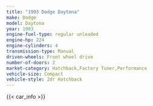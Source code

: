 ```yaml
---
title: "1993 Dodge Daytona"
make: Dodge
model: Daytona
year: 1993
engine-fuel-type: regular unleaded
engine-hp: 224
engine-cylinders: 4
transmission-type: Manual
driven-wheels: Front wheel drive
number-of-doors: 2
market-category: Hatchback,Factory Tuner,Performance
vehicle-size: Compact
vehicle-style: 2dr Hatchback
---
```


{{< car_info >}}
